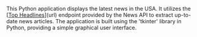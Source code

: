 This Python application displays the latest news in the USA. It utilizes the [[Top Headlines](https://newsapi.org/docs/endpoints/top-headlines)](url) endpoint provided by the News API to extract up-to-date news articles. The application is built using the 'tkinter' library in Python, providing a simple graphical user interface.
